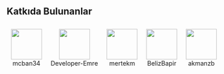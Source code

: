 ## Katkıda Bulunanlar

<div style="display: flex; flex-wrap: wrap;">
  <div style="display: flex; flex-direction: column; align-items: center; margin: 10px;">
    <img src="https://avatars.githubusercontent.com/u/74604824?v=4" width="70" height="70">
    <span style="text-align: center;">mcban34</span>
  </div>
  <div style="display: flex; flex-direction: column; align-items: center; margin: 10px;">
    <img src="https://avatars.githubusercontent.com/u/117117219?v=4" width="70" height="70">
    <span style="text-align: center;">Developer-Emre</span>
  </div>
  <div style="display: flex; flex-direction: column; align-items: center; margin: 10px;">
    <img src="https://avatars.githubusercontent.com/u/129194516?v=4" width="70" height="70">
    <span style="text-align: center;">mertekm</span>
  </div>
  <div style="display: flex; flex-direction: column; align-items: center; margin: 10px;">
    <img src="https://avatars.githubusercontent.com/u/96781324?v=4" width="70" height="70">
    <span style="text-align: center;">BelizBapir</span>
  </div>
  <div style="display: flex; flex-direction: column; align-items: center; margin: 10px;">
    <img src="https://avatars.githubusercontent.com/u/122961919?v=4" width="70" height="70">
    <span style="text-align: center;">akmanzb</span>
  </div>
</div>
